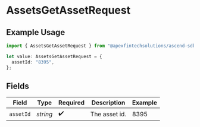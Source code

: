 # AssetsGetAssetRequest

## Example Usage

```typescript
import { AssetsGetAssetRequest } from "@apexfintechsolutions/ascend-sdk/models/operations";

let value: AssetsGetAssetRequest = {
  assetId: "8395",
};
```

## Fields

| Field              | Type               | Required           | Description        | Example            |
| ------------------ | ------------------ | ------------------ | ------------------ | ------------------ |
| `assetId`          | *string*           | :heavy_check_mark: | The asset id.      | 8395               |